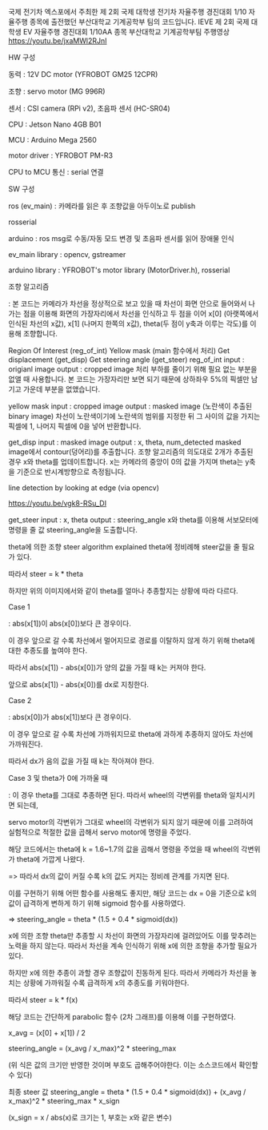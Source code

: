 국제 전기차 엑스포에서 주최한 제 2회 국제 대학생 전기차 자율주행 경진대회 1/10 자율주행 종목에 출전했던 부산대학교 기계공학부 팀의 코드입니다. IEVE 제 2회 국제 대학생 EV 자율주행 경진대회 1/10AA 종목 부산대학교 기계공학부팀 주행영상 https://youtu.be/jxaMWl2RJnI

HW 구성

동력 : 12V DC motor (YFROBOT GM25 12CPR)

조향 : servo motor (MG 996R)

센서 : CSI camera (RPi v2), 초음파 센서 (HC-SR04)

CPU : Jetson Nano 4GB B01

MCU : Arduino Mega 2560

motor driver : YFROBOT PM-R3

CPU to MCU 통신 : serial 연결

SW 구성

ros (ev_main) : 카메라를 읽은 후 조향값을 아두이노로 publish

rosserial

arduino : ros msg로 수동/자동 모드 변경 및 초음파 센서를 읽어 장애물 인식

ev_main library : opencv, gstreamer

arduino library : YFROBOT's motor library (MotorDriver.h), rosserial

조향 알고리즘

: 본 코드는 카메라가 차선을 정상적으로 보고 있을 때 차선이 화면 안으로 들어와서 나가는 점을 이용해 화면의 가장자리에서 차선을 인식하고 두 점을 이어 x[0] (아랫쪽에서 인식된 차선의 x값), x[1] (나머지 한쪽의 x값), theta(두 점이 y축과 이루는 각도)를 이용해 조향합니다.

Region Of Interest (reg_of_int) Yellow mask (main 함수에서 처리) Get displacement (get_disp) Get steering angle (get_steer) reg_of_int input : origianl image output : cropped image 처리 부하를 줄이기 위해 필요 없는 부분을 없앨 때 사용합니다. 본 코드는 가장자리만 보면 되기 때문에 상하좌우 5%의 픽셀만 남기고 가운데 부분을 없앴습니다.

yellow mask input : cropped image output : masked image (노란색이 추출된 binary image) 차선이 노란색이기에 노란색의 범위를 지정한 뒤 그 사이의 값을 가지는 픽셀에 1, 나머지 픽셀에 0을 넣어 반환합니다.

get_disp input : masked image output : x, theta, num_detected masked image에서 contour(덩어리)를 추출합니다. 조향 알고리즘의 의도대로 2개가 추출된 경우 x와 theta를 업데이트합니다. x는 카메라의 중앙이 0의 값을 가지며 theta는 y축을 기준으로 반시계방향으로 측정됩니다.

line detection by looking at edge (via opencv)

https://youtu.be/vgk8-RSu_DI

get_steer input : x, theta output : steering_angle x와 theta를 이용해 서보모터에 명령을 줄 값 steering_angle을 도출합니다.

theta에 의한 조향 steer algorithm explained theta에 정비례해 steer값을 줄 필요가 있다.

따라서 steer = k * theta

하지만 위의 이미지에서와 같이 theta를 얼마나 추종할지는 상황에 따라 다르다.

Case 1

: abs(x[1])이 abs(x[0])보다 큰 경우이다.

이 경우 앞으로 갈 수록 차선에서 멀어지므로 경로를 이탈하지 않게 하기 위해 theta에 대한 추종도를 높여야 한다.

따라서 abs(x[1]) - abs(x[0])가 양의 값을 가질 때 k는 커져야 한다.

앞으로 abs(x[1]) - abs(x[0])를 dx로 지칭한다.

Case 2

: abs(x[0])가 abs(x[1])보다 큰 경우이다.

이 경우 앞으로 갈 수록 차선에 가까워지므로 theta에 과하게 추종하지 않아도 차선에 가까워진다.

따라서 dx가 음의 값을 가질 때 k는 작아져야 한다.

Case 3 및 theta가 0에 가까울 때

: 이 경우 theta를 그대로 추종하면 된다. 따라서 wheel의 각변위를 theta와 일치시키면 되는데,

servo motor의 각변위가 그대로 wheel의 각변위가 되지 않기 때문에 이를 고려하여 실험적으로 적절한 값을 곱해서 servo motor에 명령을 주었다.

해당 코드에서는 theta에 k = 1.6~1.7의 값을 곱해서 명령을 주었을 때 wheel의 각변위가 theta에 가깝게 나왔다.

=> 따라서 dx의 값이 커질 수록 k의 값도 커지는 정비례 관계를 가지면 된다.

이를 구현하기 위해 어떤 함수를 사용해도 좋지만, 해당 코드는 dx = 0을 기준으로 k의 값이 급격하게 변하게 하기 위해 sigmoid 함수를 사용하였다.

=> steering_angle = theta * (1.5 + 0.4 * sigmoid(dx))

x에 의한 조향 theta만 추종할 시 차선이 화면의 가장자리에 걸려있어도 이를 맞추려는 노력을 하지 않는다. 따라서 차선을 계속 인식하기 위해 x에 의한 조향을 추가할 필요가 있다.

하지만 x에 의한 추종이 과할 경우 조향값이 진동하게 된다. 따라서 카메라가 차선을 놓치는 상황에 가까워질 수록 급격하게 x의 추종도를 키워야한다.

따라서 steer = k * f(x)

해당 코드는 간단하게 parabolic 함수 (2차 그래프)를 이용해 이를 구현하였다.

x_avg = (x[0] + x[1]) / 2

steering_angle = (x_avg / x_max)^2 * steering_max

(위 식은 값의 크기만 반영한 것이며 부호도 곱해주어야한다. 이는 소스코드에서 확인할 수 있다)

최종 steer 값 steering_angle = theta * (1.5 + 0.4 * sigmoid(dx)) + (x_avg / x_max)^2 * steering_max * x_sign

(x_sign = x / abs(x)로 크기는 1, 부호는 x와 같은 변수)

